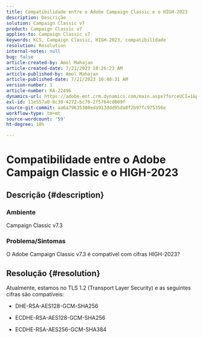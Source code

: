 ```yaml
---
title: Compatibilidade entre o Adobe Campaign Classic e o HIGH-2023
description: Descrição
solution: Campaign Classic v7
product: Campaign Classic v7
applies-to: Campaign Classic v7
keywords: KCS, Campaign Classic, HIGH-2023, compatibilidade
resolution: Resolution
internal-notes: null
bug: false
article-created-by: Amol Mahajan
article-created-date: 7/21/2023 10:26:23 AM
article-published-by: Amol Mahajan
article-published-date: 7/21/2023 10:40:31 AM
version-number: 1
article-number: KA-22496
dynamics-url: https://adobe-ent.crm.dynamics.com/main.aspx?forceUCI=1&pagetype=entityrecord&etn=knowledgearticle&id=ab53f507-b127-ee11-9966-6045bd0067ea
exl-id: 11e557a0-8c30-4272-bc70-2f5764cd009f
source-git-commit: aa6a79635380eda913ddd95da0f2b97fc975356e
workflow-type: tm+mt
source-wordcount: '59'
ht-degree: 10%

---
```


# Compatibilidade entre o Adobe Campaign Classic e o HIGH-2023

## Descrição {#description}


### <b>Ambiente</b>

Campaign Classic v7.3



### <b>Problema/Sintomas</b>

O Adobe Campaign Classic v7.3 é compatível com cifras HIGH-2023?


## Resolução {#resolution}

Atualmente, estamos no TLS 1.2 (Transport Layer Security) e as seguintes cifras são compatíveis:<br>
- DHE-RSA-AES128-GCM-SHA256


- ECDHE-RSA-AES128-GCM-SHA256


- ECDHE-RSA-AES256-GCM-SHA384
